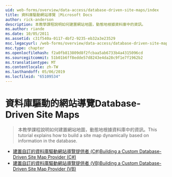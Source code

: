 ```yaml
---
uid: web-forms/overview/data-access/database-driven-site-maps/index
title: 資料庫驅動網站導覽 |Microsoft Docs
author: rick-anderson
description: 本教學課程說明如何建置網站地圖，動態地根據資料庫中的資訊。
ms.author: riande
ms.date: 10/05/2011
ms.assetid: c31f540a-0117-4bf2-9235-eb32a3e23529
msc.legacyurl: /web-forms/overview/data-access/database-driven-site-maps
msc.type: chapter
ms.openlocfilehash: f2a0fb813809d8f2fcbaa5ab6733b4a4315096cd
ms.sourcegitcommit: 51b01b6ff8edde57d8243e4da28c9f1e7f1962b2
ms.translationtype: MT
ms.contentlocale: zh-TW
ms.lasthandoff: 05/06/2019
ms.locfileid: "65109534"
---
```

# <a name="database-driven-site-maps"></a><span data-ttu-id="4ec68-103">資料庫驅動的網站導覽</span><span class="sxs-lookup"><span data-stu-id="4ec68-103">Database-Driven Site Maps</span></span>

> <span data-ttu-id="4ec68-104">本教學課程說明如何建置網站地圖，動態地根據資料庫中的資訊。</span><span class="sxs-lookup"><span data-stu-id="4ec68-104">This tutorial explains how to build a site map dynamically based on information in the database.</span></span>

- [<span data-ttu-id="4ec68-105">建置自訂的資料庫驅動網站導覽提供者 (C#)</span><span class="sxs-lookup"><span data-stu-id="4ec68-105">Building a Custom Database-Driven Site Map Provider (C#)</span></span>](building-a-custom-database-driven-site-map-provider-cs.md)
- [<span data-ttu-id="4ec68-106">建置自訂的資料庫驅動網站導覽提供者 (VB)</span><span class="sxs-lookup"><span data-stu-id="4ec68-106">Building a Custom Database-Driven Site Map Provider (VB)</span></span>](building-a-custom-database-driven-site-map-provider-vb.md)
